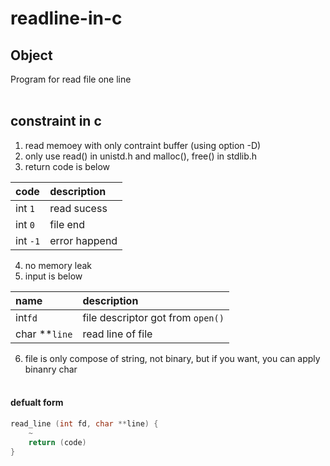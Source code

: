 # readline-in-c

## Object
Program for read file one line
<br><br>

## constraint in c
1. read memoey with only contraint buffer (using option -D)
2. only use read() in unistd.h and malloc(), free() in stdlib.h
3. return code is below<br>

|code|description|
|:---|:---|
|int `1`|read sucess|
|int `0`|file end|
|int `-1`|error happend|
4. no memory leak
5. input is below<br>

|name|description|
|:---|:---|
|int`fd`| file descriptor got from `open()`|
|char **`line`|read line of file|
6. file is only compose of string, not binary, but if you want, you can apply binanry char
<br><br>


#### defualt form
```c
read_line (int fd, char **line) {
	~
	return (code)
}
```
<br><br><br><br>
